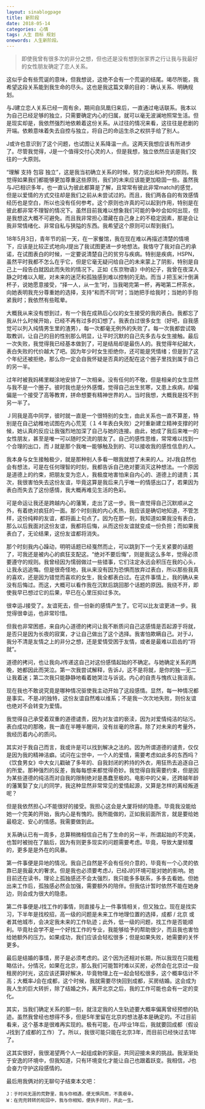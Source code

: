 ```yaml
---
layout: sinablogpage
title: 新阶段
date: 2018-05-14
categories: 心情 
tags: 人生 目标 规划
onewords: 人生新阶段。
---
```

> 即使我曾有很多次的非分之想，但也还是没有想到张家界之行让我与我最好的女性朋友确定了恋人关系。

这似乎会有些荒诞的意味，但我想说，这绝不会有一个荒诞的结尾。竭尽所能，我希望这段关系能到我生命的尽头。这也是我这篇文章的目的：确认关系、明确规划。

与J建立恋人关系已经一周有余，期间自凤凰归来后，一直通过电话联系。我本以为自己已经足够的独立，只需要确定内心的归属，就可以毫无波澜地照常生活。但是现实却是，我依然强烈地依赖着这份关系。从过往的情况来看，这往往是悲剧的开端。依赖意味着失去自控与独立，将自己的命运生杀之权拱手给了别人。

J或许也意识到了这个问题，也试图让关系降温一点。这两天我想应该有所进步了。尽管我觉得，J是一个值得交付心灵的人，但是我想，独立依然应该是我们交往的一大原则。

“理解 支持 包容 独立”，这是我当初确立关系的时候，努力说出和补充的原则。我觉得如果我们都能够更加尊重这些原则，我们的未来应该能更加稳固一些。虽然我与J已相识多年，也一直认为彼此都算是了解，且常常有彼此非常match的感觉，但是以爱情的方式交往却是我们之前从未尝试过的。而且，我们两各自的有效感情经历也是空白，所以也没有任何参考。这个原则也许真的可以起到作用，特别是在彼此都非常不理智的情况下。虽然目前我难以想象我们可能的争吵会如何出现，但是我想这大概不可避免。而且我非常担心潜藏在自己身上的不稳定因素，那是会让我非常情绪化、非常自私与狭隘的东西。我希望这个原则可以帮到我们。

18年5月3日，青年节的前一天，在一家餐馆，我在现在难以再描述清楚的情境下，应该是比较正式地向J提出了我试图更进一步地想法。我恪守了我对自己的承诺，在试图表白的时候，一定要说清楚自己的贫穷与疾病。特别是疾病，HSPN，虽然平时我都不怎么在乎它，但是它毫无疑问给自己的未来蒙上了阴影，特别是自己上一段告白就因此而失败的情况下。正如《东京物语》中的纪子，我曾在夜深人静之时难以入眠，对未来的迷茫和孤独感到难以控制的无助。而当Ｊ把玉米汁倒满杯子，说她愿意接受，“择一人，从一生”时，当我喝完第一杯，再喝第二杯茶水，向她表明我充分尊重她的选择，支持“和而不同”时；当她把手给我时；当她的手抱紧我时；我依然有些眩晕。

大概我从来没有想到过，有一个我在成熟后心仪的女生接受的我的表白。我都忘了我从什么时候开始，已经不再有过多的幻想了。我表白过很多女生（好吧，自我感觉可以列入纯情男生里的渣男），每一次都毫无例外的失败了。每一次我都尝试吸取教训，让自己的目的性别那么明显，让平时沉默的自己先多去与女生接触。最后一次失败，我觉得我已经基本做到了，可是结局却是最伤人的。我觉得年纪越大，表白失败的代价越大了吧。因为年少时女生拒绝你，还可能是凭情绪；但是到了这个年纪还被拒绝，那么你一定会自我怀疑是否真的还配在这个圈子里找到属于自己的另一半。

过年时被我妈稀里糊涂地安排了一次相亲。没有任何的不敬，但是相亲的女生显然与我不是一个圈子。彼时我也是分外感慨，觉得自己出生贫寒，又患上疾病，却偏偏是一个接受了高等教育，拼命想要有精神世界的人。当时我想，大概我是找不到另一半了。

Ｊ同我是高中同学，彼时就一直是一个很特别的女生，由此关系也一直不算差，特别是在自己幼稚地试图在内心荒芜（１４年表白失败）之时重新建立精神支撑的时候，她认真的反应让我强烈地加深了自己与她的连接。由此，她成了我后来唯一的女性朋友，甚至是唯一可以随时交流的朋友了。自己的感性思维，常常难以找到一个合理的出口，而Ｊ就是那个我唯一能够触及到的、可以接收我的感性信息的人。

我本身与女生接触极少，就是那种别人多看一眼我就想了未来的人。对J我自然也会有想法，可是在任何理智的时刻，我都告诉自己绝对要消灭这种想法。一个原因是道德上的约束，把朋友变为恋人，我极度地害怕来自内心的、道德上的谴责；其次，我很害怕失去这份友谊，毕竟这算是我后来几乎唯一的情感出口了，若果因为表白而失去了这份感情，我大概再难见生活的色彩。

可是命运让我还是跨越内心的藩篱，走出了这一步。我一直觉得自己沉默顺从之外，有着绝对疯狂的一面。那个时刻我的内心炙热，我应该是确切地知道，不管怎样，这份纯粹的友谊，都将画上句点了。因为在那一刻，我知道如果我没有表白，那么以后我面对这份友谊，我都将后悔，从而这份友谊就变成一份负担；而如果我表白了，无论结果，这份友谊都将消失。

那个时刻我内心躁动，明明话题已经戛然而止，可以跳到下一个无关紧要的话题了，可我还是被内心的疯狂支配这。“绝对不要后悔”，则是我这么多年，觉得必须要遵守的规则。我曾经因为懦弱做过一些错事，它们注定永远会积压在我的心头，让我永远追悔。但是很奇怪地，我从来没有因为恐惧而放弃过表白，所以那些我真的喜欢，还是因为错觉而喜欢的女生，我全都表白过。在这件事情上，我的确从来没有后悔过。而这，大概可以看作我在沉默后跳回那个话题的原因。我绕不开，即使我早已想过它的后果，早已在心里压抑过多次。

很幸运J接受了。友谊死去，但一份新的感情产生了。它可以比友谊更进一步。我觉得很幸运，也非常珍惜。

但我也非常困惑，来自内心道德的拷问让我不断质问自己这感情是否起源于将就，是否只是因为长夜的寂寞，才让自己做出了这个选择。我害怕欺瞒自己。对于J，我分不清是友情之上的非分之想，还是爱情受困于友情，或者是最难以启齿的“将就”。

道德的拷问，也让我向J传递这自己对这份感情起始的不确定。与她确定关系的两晚，她都因此而哭泣。第一次我尝试解释，告诉J，这不是将就，是你的独一无二让我着迷；第二次我只能静静地看着她哭泣与诉说。内心的自责与愧疚让我沮丧。

现在我也不敢说究竟是哪种情况驱使我主动开始了这段感情。显然，每一种情况都是事实。不是J的独特，这份友谊自然难以维系；不是我一次次地失败，则份友谊也绝对不会转变为爱情。

我觉得自己承受着双重的道德谴责，因为对友谊的亵渎，因为对爱情纯洁的玷污。表白成功的那晚，我一直在半睡半醒间，没有丝毫的欣喜。除了对未来的考量外，我经历着内心的质问。

其实对于我自己而言，我或许是可以找到解决之法的。因为所谓道德的谴责，仅仅是因为我的精神洁癖。试问在尘世中，一个人的爱情，需要考虑如此多的东西吗？《饮食男女》中大女儿戳破了多年的、自我封闭的矜持的外衣，用狂热去追逐自己的所爱。那种强烈的反差，我每每想来都觉得奇妙。我觉得自我需要约束，但是因为某些道德的纯洁而对自我的限制绝对是愚蠢至极的。电影中的父亲，还跨越年龄的藩篱娶了女儿的同学，我这种显然非常常见的爱情起源，又算是怎样的离经叛道呢？

但是我依然担心J不能很好的接受。我担心这会是大厦将倾的隐患。毕竟我没能给她一个完美的开始，我内心是有愧的。我所能做的，正如我前面所言，就是要给她最稳定、安心的情感。我需要做到此。

关系确认已有一周多，总算稍微相信自己有了生命的另一半，所谓起始的不完美，也暂时被抛在了脑后，因为有则更多现实的问题需要考虑。毕竟，导致大厦倾覆的，更多是是外在的风暴。

第一件事便是异地的情况。我自己自然是不会有任何介意的，毕竟有一个心灵的依靠已是我最大的奢求。但是我也必须要考虑J，已经J的环境可能对她的影响。她目前还在读书，理论上孤独感还不会太强烈，我只能多多联系，多多去看她。但她出来工作后，孤独感必然会加强，需要额外的陪伴。但我估计暂时依然不能在她身边，则会成为很大的隐患。

第二件事便是J找工作的事情，则直接与上一件事情相关，但又独立。现在是找实习，下半年是找校招，高一级的问题是未来工作地理位置的选择，成都 / 北京 或者其他城市，会决定我未来的工作轨迹；此外，低一级的问题，找工作是否能顺利。毕竟社会学不是一个好找工作的专业，我能够给予的帮助很少，而且我也害怕给她额外的压力。如果成功，我们应该会轻松很多；但是如果失败，她需要的关怀更多。

最后是结婚的事情，房子是必须考虑的。这个因为还相对长期，所以我现在只能粗略估计。分情况，如果在北京，那么我们可能暂时难以买房，必然会在北京过一段租房的时光，这应该还算好解决，毕竟物理上在一起会轻松很多，这个概率估计不高；大概率J会在成都，这个时候，我就需要尽快回到成都，买房结婚。这会成为我人生的巨大转折，除了结婚之外，离开北京之后，我的工作可能也会有一定的变化。

其实，当我们确定关系的那一刻，就注定我的人生轨迹要大概率偏离曾经预想的轨迹。虽然我曾经也想得不多，但是5年里留在北京的想法基本是确定的。不过目前看来，这个基本是很难再实现的。极有可能，在J毕业1年后，我就要回成都（假设J找到了成都的工作）了。所以，我很可能只能在北京3年，而目前已经快过去1年了。

这其实很好，我很渴望两个人一起组成新的家庭，共同迎接未来的挑战。我渐渐处于安逸的环境中，但我知道，只有环境变化才能让自己也跟着跃变。我相信，J也会奋力守护这段感情的。

最后用我俩对的无聊句子结束本文吧：

```
J：于时间无涯的荒野里，我与你相遇，便无惧风雨，不畏艰辛。
W：在兜兜转转的轮回中，我与你相知，便执手同行，共此一生。
```

